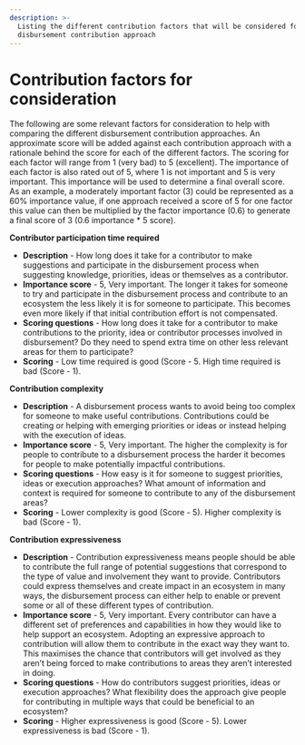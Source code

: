 ```yaml
---
description: >-
  Listing the different contribution factors that will be considered for each
  disbursement contribution approach
---
```


# Contribution factors for consideration

The following are some relevant factors for consideration to help with comparing the different disbursement contribution approaches. An approximate score will be added against each contribution approach with a rationale behind the score for each of the different factors. The scoring for each factor will range from 1 (very bad) to 5 (excellent). The importance of each factor is also rated out of 5, where 1 is not important and 5 is very important. This importance will be used to determine a final overall score. As an example, a moderately important factor (3) could be represented as a 60% importance value, if one approach received a score of 5 for one factor this value can then be multiplied by the factor importance (0.6) to generate a final score of 3 (0.6 importance \* 5 score).



**Contributor participation time required**

* **Description** - How long does it take for a contributor to make suggestions and participate in the disbursement process when suggesting knowledge, priorities, ideas or themselves as a contributor.
* **Importance score** - 5, Very important. The longer it takes for someone to try and participate in the disbursement process and contribute to an ecosystem the less likely it is for someone to participate. This becomes even more likely if that initial contribution effort is not compensated.
* **Scoring questions** - How long does it take for a contributor to make contributions to the priority, idea or contributor processes involved in disbursement? Do they need to spend extra time on other less relevant areas for them to participate?
* **Scoring** - Low time required is good (Score - 5. High time required is bad (Score - 1).



**Contribution complexity**

* **Description** - A disbursement process wants to avoid being too complex for someone to make useful contributions. Contributions could be creating or helping with emerging priorities or ideas or instead helping with the execution of ideas.
* **Importance score** - 5, Very important. The higher the complexity is for people to contribute to a disbursement process the harder it becomes for people to make potentially impactful contributions.
* **Scoring questions** - How easy is it for someone to suggest priorities, ideas or execution approaches? What amount of information and context is required for someone to contribute to any of the disbursement areas?
* **Scoring** - Lower complexity is good (Score - 5). Higher complexity is bad (Score - 1).



**Contribution expressiveness**

* **Description** - Contribution expressiveness means people should be able to contribute the full range of potential suggestions that correspond to the type of value and involvement they want to provide. Contributors could express themselves and create impact in an ecosystem in many ways, the disbursement process can either help to enable or prevent some or all of these different types of contribution.
* **Importance score** - 5, Very important. Every contributor can have a different set of preferences and capabilities in how they would like to help support an ecosystem. Adopting an expressive approach to contribution will allow them to contribute in the exact way they want to. This maximises the chance that contributors will get involved as they aren’t being forced to make contributions to areas they aren’t interested in doing.
* **Scoring questions** - How do contributors suggest priorities, ideas or execution approaches? What flexibility does the approach give people for contributing in multiple ways that could be beneficial to an ecosystem?
* **Scoring** - Higher expressiveness is good (Score - 5). Lower expressiveness is bad (Score - 1).
